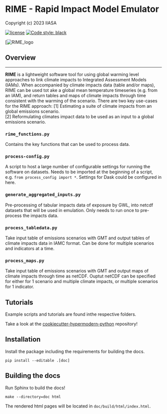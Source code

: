# RIME - Rapid Impact Model Emulator

Copyright (c) 2023 IIASA

[![license](https://www.gnu.org/graphics/gplv3-with-text-136x68.png)](https://choosealicense.com/licenses/gpl-3.0/)
[![Code style: black](https://img.shields.io/badge/code%20style-black-000000.svg)](https://github.com/psf/black)  

[![RIME_logo](https://github.com/iiasa/rime/assets/17701232/12e9ae66-5d28-4f06-9540-fa496cc588d0)  

## Overview  
------------------  

**RIME** is a lightweight software tool for using global warming level approaches to link climate impacts to Integrated Assessment Models (IAMs).
When accompanied by climate impacts data (table and/or maps), RIME can be used tot ake a global mean temperature timeseries (e.g. from an IAM), and return tables and maps of climate impacts through time consistent with the warming of the scenario.
There are two key use-cases for the RIME approach:
[1] Estimating a suite of climate impacts from an global emissions scenario.  
[2] Reformulating climates impact data to be used as an input to a global emissions scenario.  



### `rime_functions.py` 
Contains the key functions that can be used to process data. 

### `process-config.py` 
A script to host a large number of configurable settings for running the software on datasets.
Needs to be imported at the beginning of a script, e.g. `from process_config import *`.
Settings for Dask could be configured in here. 

### `generate_aggregated_inputs.py` 
Pre-processing of tabular impacts data of exposure by GWL, into netcdf datasets that will be used in emulation. Only needs to run once to pre-process the impacts data. 

### `process_tabledata.py` 
Take input table of emissions scenarios with GMT and output tables of climate impacts data in IAMC format. Can be done for multiple scenarios and indicators at a time. 

### `process_maps.py`  
Take input table of emissions scenarios with GMT and output maps of climate impacts through time as netCDF. Ouptut netCDF can be specified for either for 1 scenario and multiple climate impacts, or multiple scenarios for 1 indicator.


## Tutorials
Example scripts and tutorials are found inthe respective folders.


Take a look at the [cookiecutter-hypermodern-python](https://github.com/cjolowicz/cookiecutter-hypermodern-python) repository!

## Installation

Install the package including the requirements for building the docs.

    pip install --editable .[doc]

## Building the docs

Run Sphinx to build the docs!

    make --directory=doc html

The rendered html pages will be located in `doc/build/html/index.html`.
